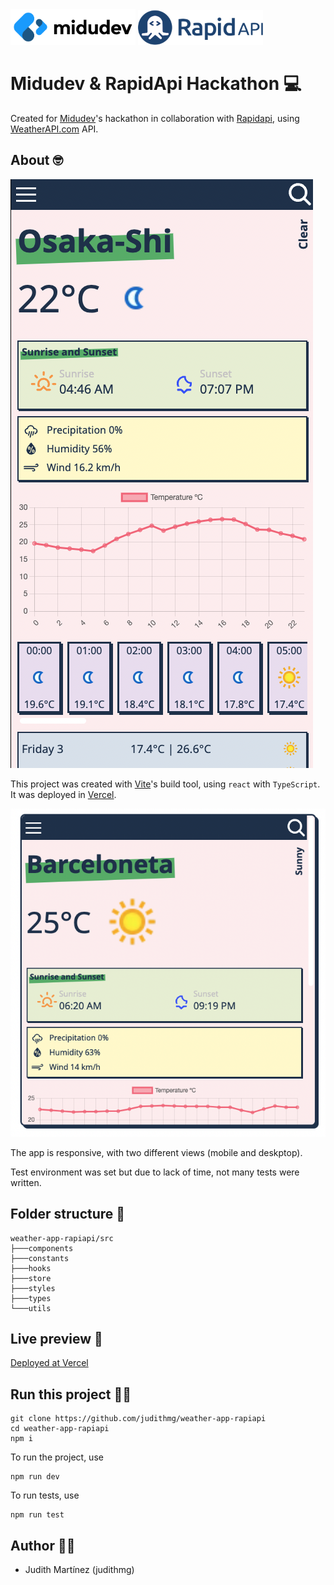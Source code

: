 <img src="https://github.com/judithmg/weather-app-rapiapi/blob/main/public/logo.png?raw=true" width='200'/>
<img src="https://github.com/judithmg/weather-app-rapiapi/blob/main/public/rapid-api.png?raw=true" width='200'/>


# Midudev & RapidApi Hackathon 💻

Created for [Midudev](https://midu.dev/)'s hackathon in collaboration with [Rapidapi](https://rapidapi.com/hub), using [WeatherAPI.com](https://rapidapi.com/weatherapi/api/weatherapi-com/) API.

## About 🤓

<img src="https://github.com/judithmg/weather-app-rapiapi/blob/main/public/mobb.png?raw=true"/>

This project was created with [Vite](https://vitejs.dev/)'s build tool, using `react` with `TypeScript`. It was deployed in [Vercel](https://vercel.com/).

<img src="https://github.com/judithmg/weather-app-rapiapi/blob/main/public/deskt.png?raw=true"/>

The app is responsive, with two different views (mobile and deskptop). 

Test environment was set but due to lack of time, not many tests were written.



## Folder structure 📁
```
weather-app-rapiapi/src
├───components  
├───constants
├───hooks
├───store
├───styles
├───types
└───utils
```
## Live preview 📳

[Deployed at Vercel](https://judith-weather.vercel.app/)


## Run this project 🏃‍♀️

```
git clone https://github.com/judithmg/weather-app-rapiapi
cd weather-app-rapiapi
npm i 
```

To run the project, use
```
npm run dev
```

To run tests, use
```
npm run test
```

## Author 👩‍💻

- Judith Martínez (judithmg)
